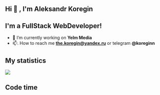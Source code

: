## Hi 👋 , I'm Aleksandr Koregin

## I'm a FullStack WebDeveloper!

- 🔭  I’m currently working on **Yelm Media**
- 📫. How to reach me **the.koregin@yandex.ru** or telegram **@koreginn**

## My statistics

![](https://github-readme-stats.vercel.app/api?username=koreginn&count_private=true&hide=contribs,stars&theme=dracula&show_icons=true)


## Code time

